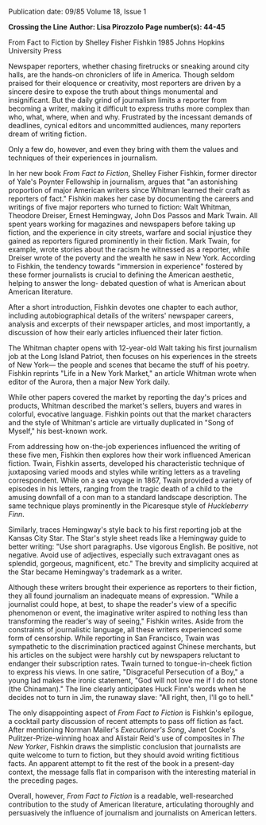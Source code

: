 Publication date: 09/85
Volume 18, Issue 1

**Crossing the Line**
**Author: Lisa Pirozzolo**
**Page number(s): 44-45**

From Fact to Fiction 
by Shelley Fisher Fishkin 
1985 Johns Hopkins University Press 

Newspaper reporters, whether chasing 
firetrucks or sneaking around city 
halls, are the hands-on chroniclers of 
life 
in 
America. Though seldom 
praised for their eloquence or creativity, most reporters are driven by a 
sincere desire to expose the truth about 
things monumental and insignificant. 
But the daily grind of journalism limits 
a reporter from becoming a writer, making it difficult to express truths more 
complex than who, what, where, when 
and why. Frustrated by the incessant 
demands of deadlines, cynical editors 
and uncommitted audiences, many 
reporters dream of writing fiction. 

Only a few do, however, and even they 
bring with them the values and techniques of their experiences in journalism. 

In her new book *From Fact to Fiction*, 
Shelley Fisher Fishkin, former director 
of Yale's Poynter Fellowship in journalism, argues that "an astonishing 
proportion of major American writers 
since Whitman learned their craft as 
reporters of fact." Fishkin makes her 
case by documenting the careers and 
writings of five major reporters who 
turned to fiction: Walt Whitman, 
Theodore Dreiser, Ernest Hemingway, 
John Dos Passos and Mark 
Twain. All spent years working for 
magazines and newspapers before taking up fiction, and the experience in 
city streets, warfare and social injustice 
they gained as reporters figured prominently in their fiction. Mark Twain, 
for example, wrote stories about the 
racism he witnessed as a reporter, 
while Dreiser wrote of the poverty and 
the wealth he saw in New York. According to Fishkin, 
the tendency 
towards "immersion in experience" 
fostered by these former journalists is 
crucial to defining 
the American 
aesthetic, helping to answer the long-
debated question of what is American 
about American literature. 

After a short introduction, Fishkin 
devotes one chapter to each author, including autobiographical details of the 
writers' newspaper careers, analysis 
and excerpts of their newspaper articles, 
and most importantly, a discussion of 
how their early articles influenced their 
later fiction. 

The Whitman chapter 
opens with 12-year-old Walt taking 
his first journalism job at the Long 
Island Patriot, then focuses on his experiences in the streets of New York—
the people and scenes that became 
the stuff of his poetry. Fishkin reprints 
"Life in a New York Market," an article Whitman wrote when editor of the 
Aurora, then a major New York daily. 

While other papers covered the market 
by reporting the day's prices and products, Whitman described the market's 
sellers, buyers and wares in colorful, 
evocative language. Fishkin points out 
that the market characters and the style 
of Whitman's article are virtually 
duplicated in "Song of Myself," his 
best-known work. 

From addressing how on-the-job experiences influenced the writing of 
these five men, Fishkin then explores 
how their work influenced American 
fiction. 
Twain, 
Fishkin 
asserts, 
developed his characteristic technique 
of juxtaposing varied moods and styles 
while writing letters as a traveling correspondent. While on a sea voyage in 
1867, Twain provided a variety of 
episodes in his letters, ranging from 
the tragic death of a child to the amusing downfall of a con man to a standard landscape description. The same 
technique plays prominently in the 
Picaresque style of *Huckleberry Finn*. 

Similarly, 
traces Hemingway's style back to his first reporting job at the Kansas City Star. The 
Star's style sheet reads like a Hemingway guide to better writing: "Use 
short paragraphs. 
Use vigorous 
English. Be positive, not negative. 
Avoid use of adjectives, especially such 
extravagant ones as splendid, 
gorgeous, 
magnificent, 
etc." The 
brevity and simplicity acquired at the 
Star became Hemingway's trademark 
as a writer. 

Although these writers brought their 
experience as reporters to their fiction, 
they all found journalism an inadequate means of expression. "While a 
journalist could hope, at best, to shape 
the 
reader's 
view of a 
specific 
phenomenon or event, the imaginative 
writer aspired to nothing less than 
transforming the reader's way of seeing," Fishkin writes. Aside from the 
constraints of journalistic language, all 
these writers experienced some form of 
censorship. While reporting in San 
Francisco, Twain was sympathetic to 
the discrimination practiced against 
Chinese merchants, but his articles on 
the subject were harshly cut by 
newspapers reluctant to endanger their 
subscription rates. Twain turned to 
tongue-in-cheek fiction to express his 
views. In one satire, "Disgraceful 
Persecution of a Boy," a young lad 
makes the ironic statement, "God will 
not love me if I do not stone (the 
Chinaman)." The line clearly anticipates Huck Finn's words when he 
decides not to turn in Jim, the 
runaway slave: "All right, then, I'll go 
to hell." 

The only disappointing aspect of 
*From 
Fact 
to 
Fiction* 
is 
Fishkin's 
epilogue, a cocktail party discussion of 
recent attempts to pass off fiction as 
fact. 
After 
mentioning 
Norman 
Mailer's 
*Executioner's Song*, Janet 
Cooke's Pulitzer-Prize-winning hoax 
and Alistair Reid's use of composites in 
*The New Yorker*, Fishkin draws the 
simplistic conclusion that journalists 
are quite welcome to turn to fiction, 
but they should avoid writing fictitious 
facts. An apparent attempt to fit the 
rest of the book in a present-day context, the message falls flat in comparison with the interesting material in 
the preceding pages. 

Overall, however, *From Fact to Fiction* 
is a readable, well-researched contribution to the study of American 
literature, articulating thoroughly and 
persuasively the 
influence of journalism and journalists on American 
letters.